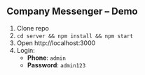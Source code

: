 ## Company Messenger – Demo

1. Clone repo  
2. `cd server && npm install && npm start`  
3. Open http://localhost:3000  
4. Login:  
   - **Phone**: `admin`  
   - **Password**: `admin123`
